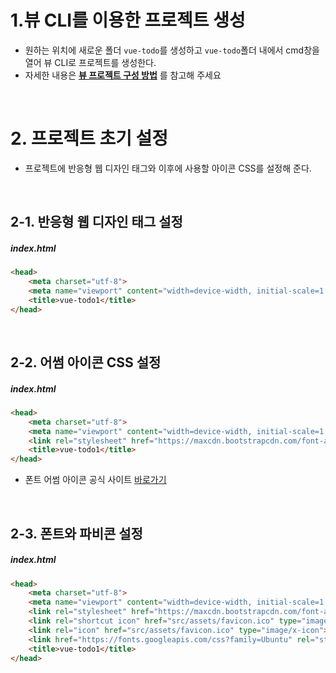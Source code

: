 # 1.뷰 CLI를 이용한 프로젝트 생성
- 원하는 위치에 새로운 폴더 `vue-todo`를 생성하고 `vue-todo`폴더 내에서 cmd창을 열어 뷰 CLI로 프로젝트를 생성한다.
- 자세한 내용은 **[뷰 프로젝트 구성 방법](https://github.com/ahn-sujin/TIL/blob/main/vue/vue04.md)** 를 참고해 주세요

<br>


# 2. 프로젝트 초기 설정
* 프로젝트에 반응형 웹 디자인 태그와 이후에 사용할 아이콘 CSS를 설정해 준다. 

<br>

## 2-1. 반응형 웹 디자인 태그 설정

##### index.html
```html
<head>
    <meta charset="utf-8">
    <meta name="viewport" content="width=device-width, initial-scale=1.0">
    <title>vue-todo1</title>
</head>
```

<br>

## 2-2. 어썸 아이콘 CSS 설정

##### index.html
```html
<head>
    <meta charset="utf-8">
    <meta name="viewport" content="width=device-width, initial-scale=1.0">
    <link rel="stylesheet" href="https://maxcdn.bootstrapcdn.com/font-awesome/4.7.0/css/font-awesome.min.css">
    <title>vue-todo1</title>
</head>
```

- 폰트 어썸 아이콘 공식 사이트 [바로가기](https://fontawesome.com/)

<br>

## 2-3. 폰트와 파비콘 설정

##### index.html
```html
<head>
    <meta charset="utf-8">
    <meta name="viewport" content="width=device-width, initial-scale=1.0">
    <link rel="stylesheet" href="https://maxcdn.bootstrapcdn.com/font-awesome/4.7.0/css/font-awesome.min.css">
    <link rel="shortcut icon" href="src/assets/favicon.ico" type="image/x-icon">
    <link rel="icon" href="src/assets/favicon.ico" type="image/x-icon">
    <link href="https://fonts.googleapis.com/css?family=Ubuntu" rel="stylesheet">
    <title>vue-todo1</title>
</head>
```


